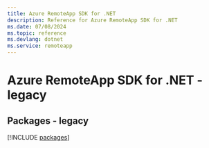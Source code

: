 ```yaml
---
title: Azure RemoteApp SDK for .NET
description: Reference for Azure RemoteApp SDK for .NET
ms.date: 07/08/2024
ms.topic: reference
ms.devlang: dotnet
ms.service: remoteapp
---
```

# Azure RemoteApp SDK for .NET - legacy
## Packages - legacy
[!INCLUDE [packages](remoteapp-index.md)]